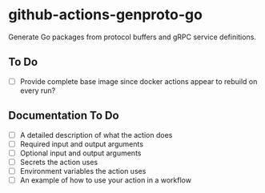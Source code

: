 # github-actions-genproto-go

Generate Go packages from protocol buffers and gRPC service definitions.

## To Do

- [ ] Provide complete base image since docker actions appear to rebuild on every run?

## Documentation To Do

- [ ] A detailed description of what the action does
- [ ] Required input and output arguments
- [ ] Optional input and output arguments
- [ ] Secrets the action uses
- [ ] Environment variables the action uses
- [ ] An example of how to use your action in a workflow
